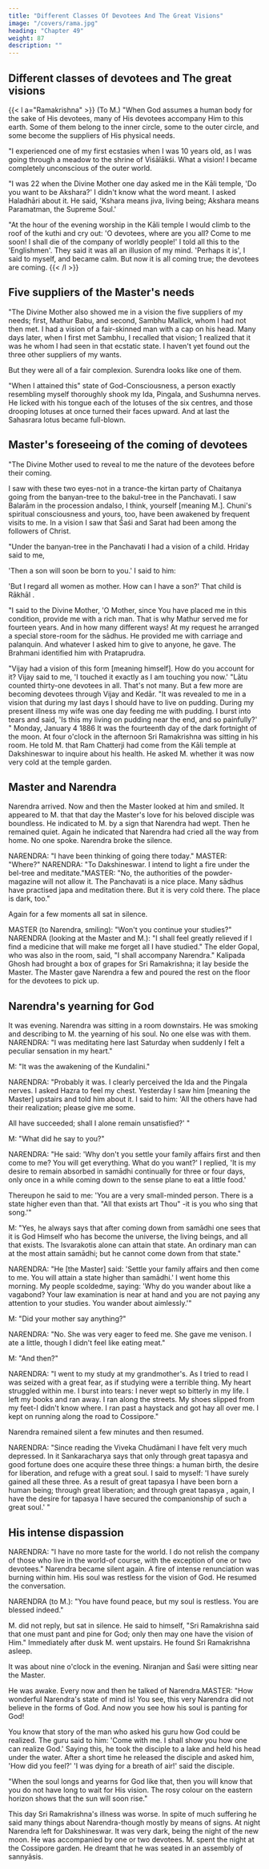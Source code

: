 ```yaml
---
title: "Different Classes Of Devotees And The Great Visions"
image: "/covers/rama.jpg"
heading: "Chapter 49"
weight: 87
description: ""
---
```




## Different classes of devotees and The great visions

{{< l a="Ramakrishna" >}}
(To M.) "When God assumes a human body for the sake of His devotees, many of His devotees accompany Him to this earth. Some of them belong to the inner circle, some to
the outer circle, and some become the suppliers of His physical needs.

"I experienced one of my first ecstasies when I was 10 years old, as I was going through a meadow to the shrine of Viśālākśi. What a vision! I became completely unconscious of the outer world.

"I was 22 when the Divine Mother one day asked me in the Kāli temple, 'Do you want to be Akshara?' I didn't know what the word meant. I asked
Haladhāri about it. He said, 'Kshara means jiva, living being; Akshara means Paramatman, the Supreme Soul.'

"At the hour of the evening worship in the Kāli temple I would climb to the roof of the kuthi and cry out: 'O devotees, where are you all? Come to me soon! I shall die of the
company of worldly people!' I told all this to the 'Englishmen'. They said it was all an illusion of my mind. 'Perhaps it is', I said to myself, and became calm. But now it is all coming true; the devotees are coming.
{{< /l >}}


## Five suppliers of the Master's needs

"The Divine Mother also showed me in a vision the five suppliers of my needs; first, Mathur Babu, and second, Sambhu Mallick, whom I had not then met. I had a vision of a
fair-skinned man with a cap on his head. Many days later, when I first met Sambhu, I recalled that vision; 1 realized that it was he whom I had seen in that ecstatic state. I
haven't yet found out the three other suppliers of my wants. 

But they were all of a fair complexion. Surendra looks like one of them.

"When I attained this" state of God-Consciousness, a person exactly resembling myself thoroughly shook my Ida, Pingala, and Sushumna nerves. He licked with his tongue each of the lotuses of the six centres, and those drooping lotuses at once turned their faces upward. And at last the Sahasrara lotus became full-blown.

## Master's foreseeing of the coming of devotees

"The Divine Mother used to reveal to me the nature of the devotees before their coming. 

I saw with these two eyes-not in a trance-the kirtan party of Chaitanya going from the banyan-tree to the bakul-tree in the Panchavati. I saw Balarām in the procession andalso, I think, yourself [meaning M.]. Chuni's spiritual consciousness and yours, too, have been awakened by frequent visits to me. In a vision I saw that Śaśi and Sarat had been
among the followers of Christ. 

"Under the banyan-tree in the Panchavati I had a vision of a child. Hriday said to me,

'Then a son will soon be born to you.' I said to him:

'But I regard all women as mother. How can I have a son?' That child is Rākhāl .

"I said to the Divine Mother, 'O Mother, since You have placed me in this condition, provide me with a rich man. That is why Mathur served me for fourteen years. And in
how many different ways! At my request he arranged a special store-room for the sādhus. He provided me with carriage and palanquin. And whatever I asked him to give
to anyone, he gave. The Brahmani identified him with Prataprudra.

"Vijay had a vision of this form [meaning himself]. How do you account for it? Vijay said
to me, 'I touched it exactly as I am touching you now.'
"Lātu counted thirty-one devotees in all. That's not many. But a few more are becoming
devotees through Vijay and Kedār.
"It was revealed to me in a vision that during my last days I should have to live on
pudding. During my present illness my wife was one day feeding me with pudding. I
burst into tears and said, 'Is this my living on pudding near the end, and so painfully?' "
Monday, January 4 1886
It was the fourteenth day of the dark fortnight of the moon. At four o'clock in the
afternoon Sri Ramakrishna was sitting in his room. He told M. that Ram Chatterji had
come from the Kāli temple at Dakshineswar to inquire about his health. He asked M.
whether it was now very cold at the temple garden.

## Master and Narendra

Narendra arrived. Now and then the Master looked at him and smiled. It appeared to M. that that day the Master's love for his beloved disciple was boundless. He indicated to M.
by a sign that Narendra had wept. Then he remained quiet. Again he indicated that Narendra had cried all the way from home.
No one spoke. Narendra broke the silence. 

NARENDRA: "I have been thinking of going there today."
MASTER: "Where?"
NARENDRA: "To Dakshineswar. I intend to light a fire under the bel-tree and meditate."MASTER: "No, the authorities of the powder-magazine will not allow it. The Panchavati is
a nice place. Many sādhus have practised japa and meditation there. But it is very cold
there. The place is dark, too."

Again for a few moments all sat in silence.

MASTER (to Narendra, smiling): "Won't you continue your studies?"
NARENDRA (looking at the Master and M.): "I shall feel greatly relieved if I find a
medicine that will make me forget all I have studied."
The elder Gopal, who was also in the room, said, "I shall accompany Narendra."
Kalipada Ghosh had brought a box of grapes for Sri Ramakrishna; it lay beside the
Master. The Master gave Narendra a few and poured the rest on the floor for the
devotees to pick up.

## Narendra's yearning for God

It was evening. Narendra was sitting in a room downstairs. He was smoking and describing to M. the yearning of his soul. No one else was with them.
NARENDRA: "I was meditating here last Saturday when suddenly I felt a peculiar sensation in my heart."

M: "It was the awakening of the Kundalini."

NARENDRA: "Probably it was. I clearly perceived the Ida and the Pingala nerves. I asked Hazra to feel my chest. Yesterday I saw him [meaning the Master] upstairs and told him
about it. I said to him: 'All the others have had their realization; please give me some.

All have succeeded; shall I alone remain unsatisfied?' "

M: "What did he say to you?"

NARENDRA: "He said: 'Why don't you settle your family affairs first and then come to me? You will get everything. What do you want?' I replied, 'It is my desire to remain
absorbed in samādhi continually for three or four days, only once in a while coming down
to the sense plane to eat a little food.' 

Thereupon he said to me: 'You are a very small-minded person. There is a state higher even than that. "All that exists art Thou" -it is
you who sing that song.'"

M: "Yes, he always says that after coming down from samādhi one sees that it is God Himself who has become the universe, the living beings, and all that exists. The
Isvarakotis alone can attain that state. An ordinary man can at the most attain samādhi;
but he cannot come down from that state."

NARENDRA: "He [the Master] said: 'Settle your family affairs and then come to me. You will attain a state higher than samādhi.' I went home this morning. My people scoldedme, saying: 'Why do you wander about like a vagabond? Your law examination is near at hand and you are not paying any attention to your studies. You wander about
aimlessly.'"

M: "Did your mother say anything?"

NARENDRA: "No. She was very eager to feed me. She gave me venison. I ate a little,
though I didn't feel like eating meat."

M: "And then?"

NARENDRA: "I went to my study at my grandmother's. As I tried to read I was seized
with a great fear, as if studying were a terrible thing. My heart struggled within me. I
burst into tears: I never wept so bitterly in my life. I left my books and ran away. I ran
along the streets. My shoes slipped from my feet-I didn't know where. I ran past a
haystack and got hay all over me. I kept on running along the road to Cossipore."

Narendra remained silent a few minutes and then resumed.

NARENDRA: "Since reading the Viveka Chudāmani I have felt very much depressed. In it Sankaracharya says that only through great tapasya and good fortune does one acquire
these three things: a human birth, the desire for liberation, and refuge with a great soul.
I said to myself: 'I have surely gained all these three. As a result of great tapasya I
have been born a human being; through great
liberation; and through great
tapasya , again, I have the desire for
tapasya I have secured the companionship of
such a great soul.' "

## His intense dispassion

NARENDRA: "I have no more taste for the world. I do not relish the company of those who live in the world-of course, with the exception of one or two devotees."
Narendra became silent again. A fire of intense renunciation was burning within him. His soul was restless for the vision of God. He resumed the conversation.

NARENDRA (to M.): "You have found peace, but my soul is restless. You are blessed indeed."

M. did not reply, but sat in silence. He said to himself, "Sri Ramakrishna said that one must pant and pine for God; only then may one have the vision of Him."
Immediately after dusk M. went upstairs. He found Sri Ramakrishna asleep. 

It was about nine o'clock in the evening. Niranjan and Śaśi were sitting near the Master.

He was awake. Every now and then he talked of Narendra.MASTER: "How wonderful Narendra's state of mind is! You see, this very Narendra did not believe in the forms of God. And now you see how his soul is panting for God! 

You know that story of the man who asked his guru how God could be realized. The guru said to him: 'Come with me. I shall show you how one can realize God.' Saying this, he took
the disciple to a lake and held his head under the water. After a short time he released
the disciple and asked him, 'How did you feel?' 'I was dying for a breath of air!' said the
disciple.

"When the soul longs and yearns for God like that, then you will know that you do not have long to wait for His vision. The rosy colour on the eastern horizon shows that the
sun will soon rise." 

This day Sri Ramakrishna's illness was worse. In spite of much suffering he said many things about Narendra-though mostly by means of signs.
At night Narendra left for Dakshineswar. It was very dark, being the night of the new moon. He was accompanied by one or two devotees. M. spent the night at the Cossipore
garden. He dreamt that he was seated in an assembly of sannyāsis.

